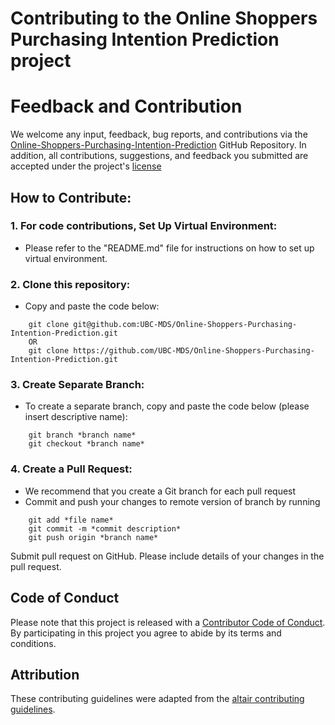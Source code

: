 # Contributing to the Online Shoppers Purchasing Intention Prediction project

# Feedback and Contribution

We welcome any input, feedback, bug reports, and contributions via the [Online-Shoppers-Purchasing-Intention-Prediction](https://github.com/UBC-MDS/Online-Shoppers-Purchasing-Intention-Prediction/tree/main?tab=readme-ov-file) GitHub Repository. In addition, all contributions, suggestions, and feedback you submitted are accepted under the project's [license](https://github.com/UBC-MDS/Online-Shoppers-Purchasing-Intention-Prediction/blob/main/LICENSE)

## How to Contribute:

### 1. For code contributions, Set Up Virtual Environment:

-   Please refer to the "README.md" file for instructions on how to set up virtual environment.

### 2. Clone this repository:

-   Copy and paste the code below:

```         
    git clone git@github.com:UBC-MDS/Online-Shoppers-Purchasing-Intention-Prediction.git 
    OR
    git clone https://github.com/UBC-MDS/Online-Shoppers-Purchasing-Intention-Prediction.git
```

### 3. Create Separate Branch:

-   To create a separate branch, copy and paste the code below (please insert descriptive name):

```         
    git branch *branch name*
    git checkout *branch name*
```

### 4. Create a Pull Request:

-   We recommend that you create a Git branch for each pull request
-   Commit and push your changes to remote version of branch by running

```         
    git add *file name*
    git commit -m *commit description*
    git push origin *branch name*
```

Submit pull request on GitHub. Please include details of your changes in the pull request.

## Code of Conduct

Please note that this project is released with a [Contributor Code of Conduct](https://github.com/UBC-MDS/Online-Shoppers-Purchasing-Intention-Prediction/blob/main/CODE_OF_CONDUCT.md). By participating in this project you agree to abide by its terms and conditions.

## Attribution

These contributing guidelines were adapted from the [altair contributing guidelines](https://github.com/vega/altair/blob/main/CONTRIBUTING.md).
